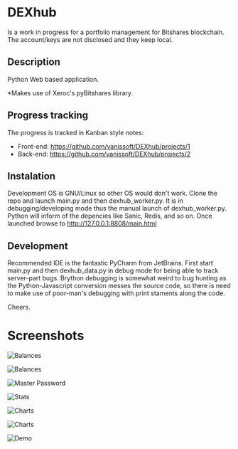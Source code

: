 # DEXhub
Is a work in progress for a portfolio management for Bitshares blockchain.
The account/keys are not disclosed and they keep local. 

## Description
Python Web based application.

*Makes use of Xeroc's pyBitshares library.

## Progress tracking
The progress is tracked in Kanban style notes:
* Front-end: https://github.com/vanissoft/DEXhub/projects/1
* Back-end: https://github.com/vanissoft/DEXhub/projects/2

## Instalation
Development OS is GNU/Linux so other OS would don't work.
Clone the repo and launch main.py and then dexhub_worker.py. It is in debugging/developing mode thus the manual launch of dexhub_worker.py.
Python will inform of the depencies like Sanic, Redis, and so on.
Once launched browse to http://127.0.0.1:8808/main.html

## Development
Recommended IDE is the fantastic PyCharm from JetBrains.
First start main.py and then dexhub_data.py in debug mode for being able to track server-part bugs.
Brython debugging is somewhat weird to bug hunting as the Python-Javascript conversion messes the source code, so there is need to make use of poor-man's debugging with print staments along the code.

Cheers.

# Screenshots
![](https://user-images.githubusercontent.com/4522822/43274568-d3d9c134-90ff-11e8-961f-63946af6d3f3.png?raw=true "Balances")

![](https://user-images.githubusercontent.com/4522822/43274594-e0b3f992-90ff-11e8-943f-52bb2ebf8993.png?raw=true "Balances")

![](https://user-images.githubusercontent.com/4522822/43274631-f1de0d70-90ff-11e8-983a-1723ff37ebeb.png?raw=true "Master Password")

![](https://user-images.githubusercontent.com/4522822/43274657-09c42ab4-9100-11e8-8833-7acb18617a66.png?raw=true "Stats")

![](https://user-images.githubusercontent.com/4522822/43274691-27a2777a-9100-11e8-8faa-c84d7a7e257e.png?raw=true "Charts")

![](https://user-images.githubusercontent.com/4522822/44983418-6712f780-af79-11e8-8548-e104e718e2a1.png?raw=true "Charts")

![](https://user-images.githubusercontent.com/4522822/45027315-5f1e8a80-b041-11e8-8930-37a92e89cf9e.gif?raw=true "Demo")

